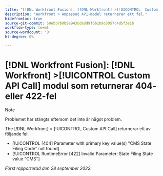 ```yaml
---
title: "[!DNL Workfront Fusion]: [!DNL Workfront] >[!UICONTROL  Custom API Call] module return 404 or 422 errors"
description: "Workfront > Anpassad API-modul returnerar ett fel."
hidefromtoc: true
source-git-commit: 60ebb7b0b5e9436da8d9f6b1b9c0057c4d5f3e1b
workflow-type: tm+mt
source-wordcount: '0'
ht-degree: 0%

---
```



# [!DNL Workfront Fusion]: [!DNL Workfront] >[!UICONTROL  Custom API Call] modul som returnerar 404- eller 422-fel

>[!NOTE]
>
>Problemet har stängts eftersom det inte är något problem.

The [!DNL Workfront] > [!UICONTROL Custom API Call] returnerar ett av följande fel:

* [!UICONTROL [404] Parameter with primary key value(s) "CMS State Filing Code" not found]
* [!UICONTROL RuntimeError [422] Invalid Parameter: State Filing State value "CMS"]

_Först rapporterad den 28 september 2022._

